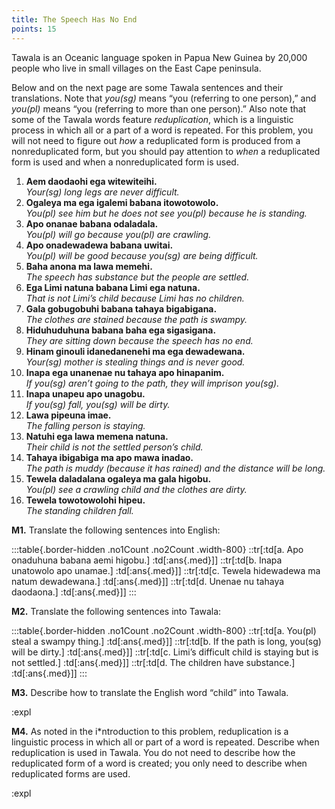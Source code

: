 ```yaml
---
title: The Speech Has No End
points: 15
---
```


Tawala is an Oceanic language spoken in Papua New Guinea by 20,000 people who live in small villages on
the East Cape peninsula.

Below and on the next page are some Tawala sentences and their translations. Note that *you(sg)* means “you
(referring to one person),” and *you(pl)* means “you (referring to more than one person).” Also note that some
of the Tawala words feature *reduplication*, which is a linguistic process in which all or a part of a word is
repeated. For this problem, you will not need to figure out *how* a reduplicated form is produced from a nonreduplicated form, but you should pay attention to *when* a reduplicated form is used and when a nonreduplicated form is used.

1) **Aem daodaohi ega witewiteihi.**
<br>*Your(sg) long legs are never difficult.*
2) **Ogaleya ma ega igalemi babana itowotowolo.**
<br>*You(pl) see him but he does not see you(pl) because he is standing.*
3) **Apo onanae babana odaladala.**
<br>*You(pl) will go because you(pl) are crawling.*
4) **Apo onadewadewa babana uwitai.**
<br>*You(pl) will be good because you(sg) are being difficult.*
5) **Baha anona ma lawa memehi.**
<br>*The speech has substance but the people are settled.*
6) **Ega Limi natuna babana Limi ega natuna.**
<br>*That is not Limi’s child because Limi has no children.*
7) **Gala gobugobuhi babana tahaya bigabigana.**
<br>*The clothes are stained because the path is swampy.*
8) **Hiduhuduhuna babana baha ega sigasigana.**
<br>*They are sitting down because the speech has no end.*
9) **Hinam ginouli idanedanenehi ma ega dewadewana.**
<br>*Your(sg) mother is stealing things and is never good.*
10) **Inapa ega unanenae nu tahaya apo hinapanim.**
<br>*If you(sg) aren’t going to the path, they will imprison you(sg).*
11) **Inapa unapeu apo unagobu.**
<br>*If you(sg) fall, you(sg) will be dirty.*
12) **Lawa pipeuna imae.**
<br>*The falling person is staying.*
13) **Natuhi ega lawa memena natuna.**
<br>*Their child is not the settled person’s child.*
14) **Tahaya ibigabiga ma apo mawa inadao.**
<br>*The path is muddy (because it has rained) and the distance will be long.*
15) **Tewela daladalana ogaleya ma gala higobu.**
<br>*You(pl) see a crawling child and the clothes are dirty.*
16) **Tewela towotowolohi hipeu.**
<br>*The standing children fall.*

**M1.** Translate the following sentences into English:

:::table{.border-hidden .no1Count .no2Count .width-800}
::tr[:td[a. Apo onaduhuna babana aemi higobu.] :td[:ans{.med}]]
::tr[:td[b. Inapa unatowolo apo unamae.] :td[:ans{.med}]]
::tr[:td[c. Tewela hidewadewa ma natum dewadewana.] :td[:ans{.med}]]
::tr[:td[d. Unenae nu tahaya daodaona.] :td[:ans{.med}]]
:::

**M2.** Translate the following sentences into Tawala:

:::table{.border-hidden .no1Count .no2Count .width-800}
::tr[:td[a. You(pl) steal a swampy thing.] :td[:ans{.med}]]
::tr[:td[b. If the path is long, you(sg) will be dirty.] :td[:ans{.med}]]
::tr[:td[c. Limi’s difficult child is staying but is not settled.] :td[:ans{.med}]]
::tr[:td[d. The children have substance.] :td[:ans{.med}]]
:::

**M3.** Describe how to translate the English word “child” into Tawala.

:expl

**M4.** As noted in the i*ntroduction to this problem, reduplication is a linguistic process in which all or part of a
word is repeated. Describe when reduplication is used in Tawala. You do not need to describe how the
reduplicated form of a word is created; you only need to describe when reduplicated forms are used.

:expl

